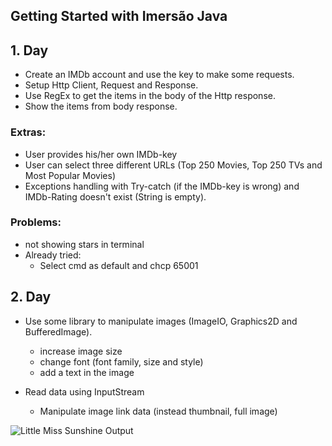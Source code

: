 ## Getting Started with Imersão Java

## 1. Day
- Create an IMDb account and use the key to make some requests.
- Setup Http Client, Request and Response.
- Use RegEx to get the items in the body of the Http response.
- Show the items from body response.

### Extras: 
- User provides his/her own IMDb-key
- User can select three different URLs (Top 250 Movies, Top 250 TVs and Most Popular Movies)
- Exceptions handling with Try-catch (if the IMDb-key is wrong) and IMDb-Rating doesn't exist (String is empty).

### Problems:
- not showing stars in terminal
- Already tried:
    - Select cmd as default and chcp 65001

## 2. Day
- Use some library to manipulate images (ImageIO, Graphics2D and BufferedImage).
    - increase image size
    - change font (font family, size and style)
    - add a text in the image

- Read data using InputStream
    - Manipulate image link data (instead thumbnail, full image)

![Little Miss Sunshine Output](https://user-images.githubusercontent.com/2809318/179905721-a0adc24e-9185-44ac-a073-cc774ffb57bb.jpg)

